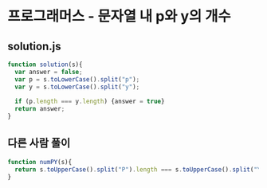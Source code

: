 # 프로그래머스 - 문자열 내 p와 y의 개수

## solution.js

``` javascript
function solution(s){
  var answer = false;
  var p = s.toLowerCase().split("p");
  var y = s.toLowerCase().split("y");
    
  if (p.length === y.length) {answer = true}
  return answer;
}
```

## 다른 사람 풀이
``` javascript
function numPY(s){
  return s.toUpperCase().split("P").length === s.toUpperCase().split("Y").length;
}
```